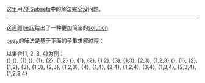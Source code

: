 这里用[78 Subsets](https://github.com/yangxuhui/LeetCode/tree/master/src/78.Subsets)中的解法完全没问题。
***
这道题[pezy](https://github.com/pezy/LeetCode/tree/master/071.%20Subsets%20II)给出了一种更加简洁的[solution](https://github.com/pezy/LeetCode/tree/master/071.%20Subsets%20II)   
   
[pezy](https://github.com/pezy/LeetCode/tree/master/071.%20Subsets%20II)的解法是基于下面的子集求解过程：
   
以集合{1, 2, 3, 4}为例：  
    {}
    {}, {1}
    {}, {1}, {2}, {1,2}
    {}, {1}, {2}, {1,2}, {3}, {1,3}, {2,3}, {1,2,3}
    {}, {1}, {2}, {1,2}, {3}, {1,3}, {2,3}, {1,2,3}, {4}, {1,4}, {2,4}, {1,2,4}, {3,4}, {1,3,4}, {2,3,4}, {1,2,3,4}
       

